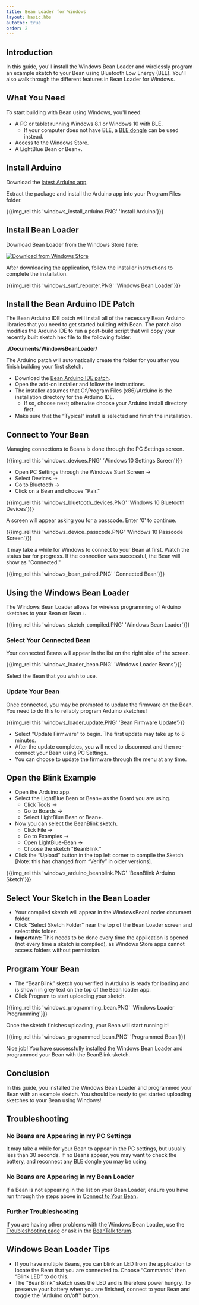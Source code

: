 ```yaml
---
title: Bean Loader for Windows
layout: basic.hbs
autotoc: true
order: 2
---
```


## Introduction

In this guide, you'll install the Windows Bean Loader and wirelessly program an example sketch to your Bean using Bluetooth Low Energy (BLE). You'll also walk through the different features in Bean Loader for Windows. 

## What You Need

To start building with Bean using Windows, you'll need:

* A PC or tablet running Windows 8.1 or Windows 10 with BLE.
  * If your computer does not have BLE, a [BLE dongle](http://punchthrough.myshopify.com/collections/all/products/bluetooth-smart-usb-dongle-iogear) can be used instead.
* Access to the Windows Store.
* A LightBlue Bean or Bean+.

## Install Arduino

Download the [latest Arduino app](https://www.arduino.cc/en/Main/Software).

Extract the package and install the Arduino app into your Program Files folder.

{{{img_rel this 'windows_install_arduino.PNG' 'Install Arduino'}}}

## Install Bean Loader

Download Bean Loader from the Windows Store here:

<a href="https://www.microsoft.com/store/apps/9nblggh0xfmh"><img src="https://assets.windowsphone.com/3698334b-67f7-4013-b07c-d9cf123df4b6/English-get-it-from-MS_InvariantCulture_Default.png" alt="Download from Windows Store"/></a>

After downloading the application, follow the installer instructions to complete the installation.

{{{img_rel this 'windows_surf_reporter.PNG' 'Windows Bean Loader'}}}

## Install the Bean Arduino IDE Patch 

The Bean Arduino IDE patch will install all of the necessary Bean Arduino libraries that you need to get started building with Bean. The patch also modifies the Arduino IDE to run a post-build script that will copy your recently built sketch hex file to the following folder:

**./Documents/WindowsBeanLoader/**

The Arduino patch will automatically create the folder for you after you finish building your first sketch.

* Download the [Bean Arduino IDE patch](http://punchthrough.com/files/bean/loader/windows/WindowsBeanLoader_ArduinoIDEAddOn.zip).
* Open the add-on installer and follow the instructions.
* The installer assumes that C:\Program Files (x86)\Arduino is the installation directory for the Arduino IDE.
  * If so, choose next; otherwise choose your Arduino install directory first.
* Make sure that the “Typical” install is selected and finish the installation. 

## Connect to Your Bean

Managing connections to Beans is done through the PC Settings screen.

{{{img_rel this 'windows_devices.PNG' 'Windows 10 Settings Screen'}}}

* Open PC Settings through the Windows Start Screen ->
* Select Devices ->
* Go to Bluetooth ->
* Click on a Bean and choose "Pair."

{{{img_rel this 'windows_bluetooth_devices.PNG' 'Windows 10 Bluetooth Devices'}}}

A screen will appear asking you for a passcode. Enter '0' to continue.

{{{img_rel this 'windows_device_passcode.PNG' 'Windows 10 Passcode Screen'}}}

It may take a while for Windows to connect to your Bean at first. Watch the status bar for progress. If the connection was successful, the Bean will show as "Connected."

{{{img_rel this 'windows_bean_paired.PNG' 'Connected Bean'}}}

## Using the Windows Bean Loader

The Windows Bean Loader allows for wireless programming of Arduino sketches to your Bean or Bean+.

{{{img_rel this 'windows_sketch_compiled.PNG' 'Windows Bean Loader'}}}

### Select Your Connected Bean

Your connected Beans will appear in the list on the right side of the screen.

{{{img_rel this 'windows_loader_bean.PNG' 'Windows Loader Beans'}}}

Select the Bean that you wish to use.

### Update Your Bean

Once connected, you may be prompted to update the firmware on the Bean. You need to do this to reliably program Arduino sketches!

{{{img_rel this 'windows_loader_update.PNG' 'Bean Firmware Update'}}}

* Select "Update Firmware" to begin. The first update may take up to 8 minutes.
* After the update completes, you will need to disconnect and then re-connect your Bean using PC Settings.
* You can choose to update the firmware through the menu at any time.

## Open the Blink Example

* Open the Arduino app.
* Select the LightBlue Bean or Bean+ as the Board you are using.
  * Click Tools ->
  * Go to Boards -> 
  * Select LightBlue Bean or Bean+. 
* Now you can select the BeanBlink sketch.
  * Click File ->
  * Go to Examples -> 
  * Open LightBlue-Bean ->
  * Choose the sketch "BeanBlink."
* Click the “Upload” button in the top left corner to compile the Sketch [Note: this has changed from “Verify” in older versions].

{{{img_rel this 'windows_arduino_beanblink.PNG' 'BeanBlink Arduino Sketch'}}}

## Select Your Sketch in the Bean Loader
* Your compiled sketch will appear in the WindowsBeanLoader document folder.
* Click “Select Sketch Folder” near the top of the Bean Loader screen and select this folder.
* **Important:** This needs to be done every time the application is opened (not every time a sketch is compiled), as Windows Store apps cannot access folders without permission.

## Program Your Bean

* The “BeanBlink” sketch you verified in Arduino is ready for loading and is shown in grey text on the top of the Bean loader app.
* Click Program to start uploading your sketch.

{{{img_rel this 'windows_programming_bean.PNG' 'Windows Loader Programming'}}}

Once the sketch finishes uploading, your Bean will start running it!

{{{img_rel this 'windows_programmed_bean.PNG' 'Programmed Bean'}}}

Nice job! You have successfully installed the Windows Bean Loader and programmed your Bean with the BeanBlink sketch. 

## Conclusion

In this guide, you installed the Windows Bean Loader and programmed your Bean with an example sketch. You should be ready to get started uploading sketches to your Bean using Windows!

## Troubleshooting

### No Beans are Appearing in my PC Settings
It may take a while for your Bean to appear in the PC settings, but usually less than 30 seconds. If no Beans appear, you may want to check the battery, and reconnect any BLE dongle you may be using.

### No Beans are Appearing in my Bean Loader

If a Bean is not appearing in the list on your Bean Loader, ensure you have run through the steps above in [Connect to Your Bean](#connect-to-your-bean).

### Further Troubleshooting
If you are having other problems with the Windows Bean Loader, use the [Troubleshooting page](http://legacy.punchthrough.com/bean/support/troubleshooting/) or ask in the [BeanTalk forum](http://beantalk.punchthrough.com/).

## Windows Bean Loader Tips

* If you have multiple Beans, you can blink an LED from the application to locate the Bean that you are connected to.  Choose “Commands” then “Blink LED” to do this.
* The “BeanBlink” sketch uses the LED and is therefore power hungry. To preserve your battery when you are finished, connect to your Bean and toggle the "Arduino on/off" button.